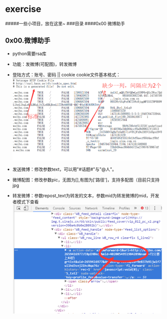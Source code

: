 # exercise
#####一些小项目，放在这里~
###目录
####0x00  微博助手   

0x00.微博助手  
--------

+ python需要rsa库

+ 功能：发微博(可配图)，转发微博

+ 登陆方式：账号、密码 || cookie
cookie文件基本格式：
![cookie](cookie.png)

+ 发送微博：修改参数text，可以用"#话题#"与"@人"。

+ 微博配图：修改参数pic，无图为[],有图为['路径']，支持多配图（目前只支持jpg

+ 转发微博：参数repost_text为转发的文本，参数mid为转发微博的mid，开发者模式下查看
![mid](mid.png)
